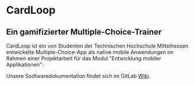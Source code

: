 # CardLoop
## Ein gamifizierter Multiple-Choice-Trainer


CardLoop ist ein von Studenten der Technischen Hochschule Mittelhessen entwickelte Multiple-Choice-App 
als native mobile Anwendungen im Rahmen einer Projektarbeit für das Modul "Entwicklung mobiler Applikationen":


Unsere Sodtwaredokumentation findet sich im GitLab [Wiki](https://git.thm.de/ema-ss20/mc-trainer-leichner/-/wikis/home).